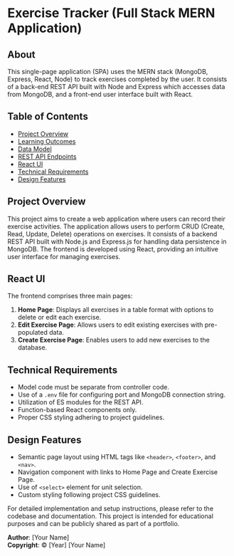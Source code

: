 # Exercise Tracker (Full Stack MERN Application)

## About 
This single-page application (SPA) uses the MERN stack (MongoDB, Express, React, Node) to track exercises completed by the user. It consists of a back-end REST API built with Node and Express which accesses data from MongoDB, and a front-end user interface built with React. 


## Table of Contents
- [Project Overview](#project-overview)
- [Learning Outcomes](#learning-outcomes)
- [Data Model](#data-model)
- [REST API Endpoints](#rest-api-endpoints)
- [React UI](#react-ui)
- [Technical Requirements](#technical-requirements)
- [Design Features](#design-features)

## Project Overview

This project aims to create a web application where users can record their exercise activities. The application allows users to perform CRUD (Create, Read, Update, Delete) operations on exercises. It consists of a backend REST API built with Node.js and Express.js for handling data persistence in MongoDB. The frontend is developed using React, providing an intuitive user interface for managing exercises.


## React UI

The frontend comprises three main pages:

1. **Home Page**: Displays all exercises in a table format with options to delete or edit each exercise.
2. **Edit Exercise Page**: Allows users to edit existing exercises with pre-populated data.
3. **Create Exercise Page**: Enables users to add new exercises to the database.

## Technical Requirements

- Model code must be separate from controller code.
- Use of a `.env` file for configuring port and MongoDB connection string.
- Utilization of ES modules for the REST API.
- Function-based React components only.
- Proper CSS styling adhering to project guidelines.

## Design Features

- Semantic page layout using HTML tags like `<header>`, `<footer>`, and `<nav>`.
- Navigation component with links to Home Page and Create Exercise Page.
- Use of `<select>` element for unit selection.
- Custom styling following project CSS guidelines.

For detailed implementation and setup instructions, please refer to the codebase and documentation. This project is intended for educational purposes and can be publicly shared as part of a portfolio.

**Author**: [Your Name]  
**Copyright**: © [Year] [Your Name]

